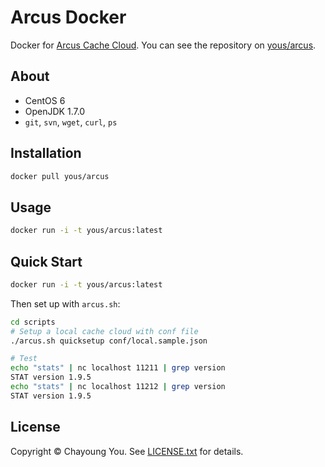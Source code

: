 # Arcus Docker

Docker for [Arcus Cache Cloud](https://github.com/naver/arcus). You can see the
repository on [yous/arcus](https://hub.docker.com/r/yous/arcus/).

## About

- CentOS 6
- OpenJDK 1.7.0
- `git`, `svn`, `wget`, `curl`, `ps`

## Installation

``` sh
docker pull yous/arcus
```

## Usage

``` sh
docker run -i -t yous/arcus:latest
```

## Quick Start

``` sh
docker run -i -t yous/arcus:latest
```

Then set up with `arcus.sh`:

``` sh
cd scripts
# Setup a local cache cloud with conf file
./arcus.sh quicksetup conf/local.sample.json

# Test
echo "stats" | nc localhost 11211 | grep version
STAT version 1.9.5
echo "stats" | nc localhost 11212 | grep version
STAT version 1.9.5
```

## License

Copyright © Chayoung You. See [LICENSE.txt](LICENSE.txt) for details.

